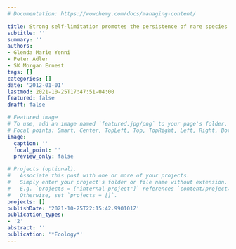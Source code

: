 ```yaml
---
# Documentation: https://wowchemy.com/docs/managing-content/

title: Strong self-limitation promotes the persistence of rare species
subtitle: ''
summary: ''
authors:
- Glenda Marie Yenni
- Peter Adler
- SK Morgan Ernest
tags: []
categories: []
date: '2012-01-01'
lastmod: 2021-10-25T17:47:51-04:00
featured: false
draft: false

# Featured image
# To use, add an image named `featured.jpg/png` to your page's folder.
# Focal points: Smart, Center, TopLeft, Top, TopRight, Left, Right, BottomLeft, Bottom, BottomRight.
image:
  caption: ''
  focal_point: ''
  preview_only: false

# Projects (optional).
#   Associate this post with one or more of your projects.
#   Simply enter your project's folder or file name without extension.
#   E.g. `projects = ["internal-project"]` references `content/project/deep-learning/index.md`.
#   Otherwise, set `projects = []`.
projects: []
publishDate: '2021-10-25T22:15:42.990101Z'
publication_types:
- '2'
abstract: ''
publication: '*Ecology*'
---
```

